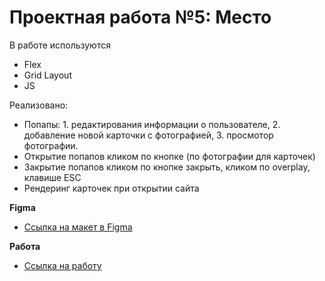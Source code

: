 # Проектная работа №5: Место

В работе используются
* Flex 
* Grid Layout
* JS

Реализовано:
* Попапы: 
         1. редактирования информации о пользователе,
         2. добавление новой карточки с фотографией,
         3. просмотор фотографии.
* Открытие попапов кликом по кнопке (по фотографии для карточек)
* Закрытие попапов кликом по кнопке закрыть, кликом по overplay, клавише ESC
* Рендеринг карточек при открытии сайта

**Figma**

* [Ссылка на макет в Figma](https://www.figma.com/file/2cn9N9jSkmxD84oJik7xL7/JavaScript.-Sprint-4?node-id=0%3A1)

**Работа**

* [Ссылка на работу](https://denisdemenev.github.io/mesto/index.html)
